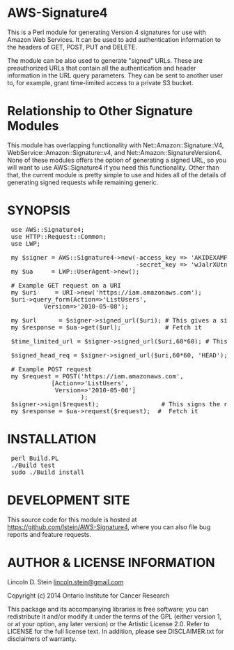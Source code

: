 AWS-Signature4
==============

This is a Perl module for generating Version 4 signatures for use with
Amazon Web Services. It can be used to add authentication information
to the headers of GET, POST, PUT and DELETE.

The module can be also used to generate "signed" URLs. These are
preauthorized URLs that contain all the authentication and header
information in the URL query parameters. They can be sent to another
user to, for example, grant time-limited access to a private S3
bucket.

Relationship to Other Signature Modules
=======================================

This module has overlapping functionality with
Net::Amazon::Signature::V4, WebService::Amazon::Signature::v4, and
Net::Amazon::SignatureVersion4. None of these modules offers the
option of generating a signed URL, so you will want to use
AWS::Signature4 if you need this functionality. Other than that, the
current module is pretty simple to use and hides all of the details of
generating signed requests while remaining generic.

SYNOPSIS
========

<pre>
 use AWS::Signature4;
 use HTTP::Request::Common;
 use LWP;

 my $signer = AWS::Signature4->new(-access_key => 'AKIDEXAMPLE',
                                   -secret_key => 'wJalrXUtnFEMI/K7MDENG+bPxRfiCYEXAMPLEKEY');
 my $ua     = LWP::UserAgent->new();

 # Example GET request on a URI
 my $uri     = URI->new('https://iam.amazonaws.com');
 $uri->query_form(Action=>'ListUsers',
		  Version=>'2010-05-08');

 my $url      = $signer->signed_url($uri); # This gives a signed URL that can be fetched by a browser
 my $response = $ua->get($url);            # Fetch it

 $time_limited_url = $signer->signed_url($uri,60*60); # This gives a signed URL valid for one hour

 $signed_head_req = $signer->signed_url($uri,60*60, 'HEAD'); # This gives a signed URL valid for one hour

 # Example POST request
 my $request = POST('https://iam.amazonaws.com',
		    [Action=>'ListUsers',
		     Version=>'2010-05-08']
                    );
 $signer->sign($request);                 # This signs the request
 my $response = $ua->request($request);  #  Fetch it
</pre>

INSTALLATION
============

<pre>
 perl Build.PL
 ./Build test
 sudo ./Build install
</pre>

DEVELOPMENT SITE
================

This source code for this module is hosted at
https://github.com/lstein/AWS-Signature4, where you can also file bug
reports and feature requests.

AUTHOR & LICENSE INFORMATION
============================

Lincoln D. Stein <lincoln.stein@gmail.com>

Copyright (c) 2014 Ontario Institute for Cancer Research

This package and its accompanying libraries is free software; you can
redistribute it and/or modify it under the terms of the GPL (either
version 1, or at your option, any later version) or the Artistic
License 2.0.  Refer to LICENSE for the full license text. In addition,
please see DISCLAIMER.txt for disclaimers of warranty.

